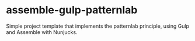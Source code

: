 # assemble-gulp-patternlab
Simple project template that implements the patternlab principle, using Gulp and Assemble with Nunjucks.
